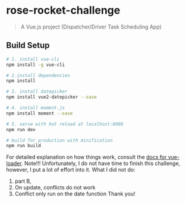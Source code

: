 # rose-rocket-challenge

> A Vue.js project (Dispatcher/Driver Task Scheduling App)

## Build Setup

``` bash
# 1. install vue-cli
npm install -g vue-cli

# 2.install dependencies
npm install

# 3. install datepicker
npm install vue2-datepicker --save

# 4. install moment.js
npm install moment --save 

# 5. serve with hot reload at localhost:8080
npm run dev

# build for production with minification
npm run build
```

For detailed explanation on how things work, consult the [docs for vue-loader](http://vuejs.github.io/vue-loader).
Note!!!
Unfortunately, I do not have time to finish this challenge, however, I put a lot of effort into it. 
What I did not do:
1. part B, 
2. On update, conflicts do not work
3. Conflict only run on the date function
Thank you!
